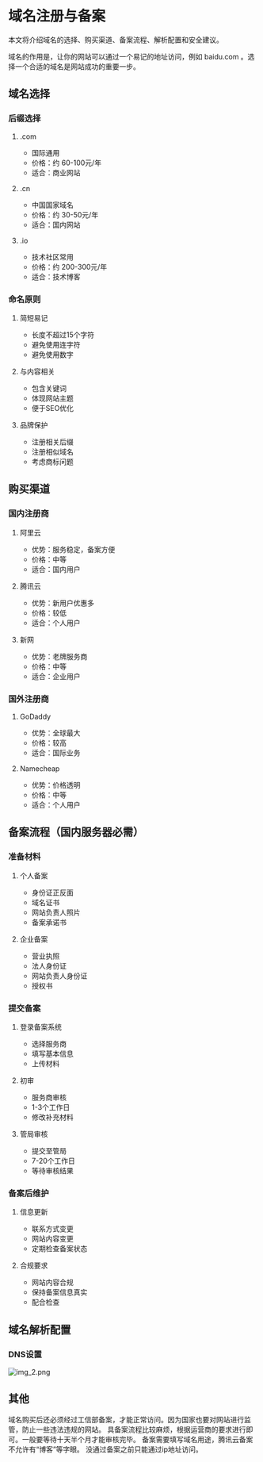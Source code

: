 # 域名注册与备案

本文将介绍域名的选择、购买渠道、备案流程、解析配置和安全建议。

域名的作用是，让你的网站可以通过一个易记的地址访问，例如 baidu.com 。选择一个合适的域名是网站成功的重要一步。

## 域名选择

### 后缀选择

1. .com
    - 国际通用
    - 价格：约 60-100元/年
    - 适合：商业网站

2. .cn
    - 中国国家域名
    - 价格：约 30-50元/年
    - 适合：国内网站

3. .io
    - 技术社区常用
    - 价格：约 200-300元/年
    - 适合：技术博客

### 命名原则

1. 简短易记
    - 长度不超过15个字符
    - 避免使用连字符
    - 避免使用数字

2. 与内容相关
    - 包含关键词
    - 体现网站主题
    - 便于SEO优化

3. 品牌保护
    - 注册相关后缀
    - 注册相似域名
    - 考虑商标问题

## 购买渠道

### 国内注册商

1. 阿里云
    - 优势：服务稳定，备案方便
    - 价格：中等
    - 适合：国内用户

2. 腾讯云
    - 优势：新用户优惠多
    - 价格：较低
    - 适合：个人用户

3. 新网
    - 优势：老牌服务商
    - 价格：中等
    - 适合：企业用户

### 国外注册商

1. GoDaddy
    - 优势：全球最大
    - 价格：较高
    - 适合：国际业务

2. Namecheap
    - 优势：价格透明
    - 价格：中等
    - 适合：个人用户

## 备案流程（国内服务器必需）

### 准备材料

1. 个人备案
    - 身份证正反面
    - 域名证书
    - 网站负责人照片
    - 备案承诺书

2. 企业备案
    - 营业执照
    - 法人身份证
    - 网站负责人身份证
    - 授权书

### 提交备案

1. 登录备案系统
    - 选择服务商
    - 填写基本信息
    - 上传材料

2. 初审
    - 服务商审核
    - 1-3个工作日
    - 修改补充材料

3. 管局审核
    - 提交至管局
    - 7-20个工作日
    - 等待审核结果

### 备案后维护

1. 信息更新
    - 联系方式变更
    - 网站内容变更
    - 定期检查备案状态

2. 合规要求
    - 网站内容合规
    - 保持备案信息真实
    - 配合检查

## 域名解析配置

### DNS设置

![img_2.png](https://static.veweiyi.cn/article/deploy/img_2.png)

## 其他

域名购买后还必须经过工信部备案，才能正常访问。因为国家也要对网站进行监管，防止一些违法违规的网站。
具备案流程比较麻烦，根据运营商的要求进行即可。一般要等待十天半个月才能审核完毕。
备案需要填写域名用途，腾讯云备案不允许有“博客”等字眼。
没通过备案之前只能通过ip地址访问。
